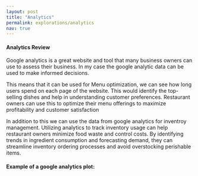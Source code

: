 ```yaml
---
layout: post
title: "Analytics"
permalink: explorations/analytics
nav: true
---
```


#### Analytics Review

Google analytics is a great website and tool that many business owners can use
to assess their business. In my case the google analytic data can be used to make
informed decisions. 

This means that it can be used for Menu optimization, we can see how long users spend
on each page of the website. This would identify the top-selling dishes and help in 
understanding customer preferences. Restaurant owners can use this to optimize their
menu offerings to maximize profitability and customer satisfaction

In addition to this we can use the data from google analytics for inventroy management.
Utilizing analytics to track inventory usage can help restaurant owners minimize
food waste and control costs. By identifying trends in ingredient consumption and
forecasting demand, they can streamline inventory ordering processes and avoid 
overstocking perishable items. 


#### Example of a google analytics plot:






